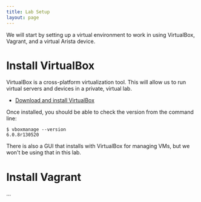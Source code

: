 ```yaml
---
title: Lab Setup
layout: page
---
```


We will start by setting up a virtual environment to work in using VirtualBox, Vagrant, and a virtual Arista device.

# Install VirtualBox

VirtualBox is a cross-platform virtualization tool. This will allow us to run virtual servers and devices in a private, virtual lab.

- [Download and install VirtualBox](https://www.virtualbox.org/)

Once installed, you should be able to check the version from the command line:

```terminal
$ vboxmanage --version
6.0.8r130520
```

There is also a GUI that installs with VirtualBox for managing VMs, but we won't be using that in this lab.


# Install Vagrant

...


